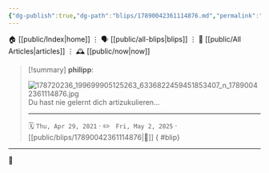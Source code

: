 ```yaml
---
{"dg-publish":true,"dg-path":"blips/17890042361114876.md","permalink":"/blips/17890042361114876/","title":"philipp on instagram @ 2021-04-29"}
---
```



<div class="transclusion internal-embed is-loaded"><div class="markdown-embed">




🏠 [[public/Index\|home]]  ⋮ 🗣️ [[public/all-blips\|blips]] ⋮  📝 [[public/All Articles\|articles]]  ⋮ 🕰️ [[public/now\|now]]


</div></div>


> [!summary] **philipp**:
>
> ![178720236_199699905125263_6336822459451853407_n_17890042361114876.jpg](/img/user/attachments/178720236_199699905125263_6336822459451853407_n_17890042361114876.jpg)
> Du hast nie gelernt dich artizukulieren...
> - - -
>
> 🗓️ <code>Thu, Apr 29, 2021</code>  · ✏️ <code> Fri, May 2, 2025</code>  · [[public/blips/17890042361114876\|🔗]]
{ #blip}


- - -

 👾
